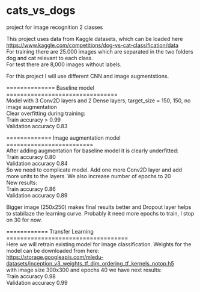 # cats_vs_dogs
project for image recognition 2 classes

This project uses data from Kaggle datasets, which can be loaded here https://www.kaggle.com/competitions/dog-vs-cat-classification/data  
For training there are 25.000 images which are separated in the two folders dog and cat relevant to each class.  
For test there are 8,000 images without labels.  
  
For this project I will use different CNN and image augmentstions.

============== Baseline model ================================  
Model with 3 Conv2D layers and 2 Dense layers, target_size = 150, 150, no image augmentation  
Clear overfitting during training:  
Train accuracy > 0.99  
Validation accuracy 0.83  
   
============= Image augmentation model =========================  
After adding augmentation for baseline model it is clearly underfitted:  
Train accuracy  0.80  
Validation accuracy 0.84  
So we need to complicate model. Add one more Conv2D layer and add more units to the layers. We also increase number of epochs to 20  
New results:  
Train accuracy  0.86  
Validation accuracy 0.89  

Bigger image (250x250) makes final results better and Dropout layer helps to stabilaze the learning curve. Probably it need more epochs to train, I stop on 30 for now.  
  
============ Transfer Learning ===================================  
Here we will retrain existing model for image classification. Weights for the model can be downloaded from here:  
https://storage.googleapis.com/mledu-datasets/inception_v3_weights_tf_dim_ordering_tf_kernels_notop.h5  
with image size 300x300 and epochs 40 we have next results:  
Train accuracy 0.98  
Validation accuracy 0.99  

